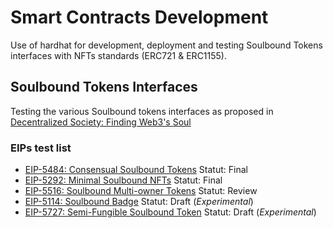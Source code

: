 # Smart Contracts Development

Use of hardhat for development, deployment and testing Soulbound Tokens interfaces with NFTs standards (ERC721 & ERC1155).



## Soulbound Tokens Interfaces

Testing the various Soulbound tokens interfaces as proposed in [Decentralized Society: Finding Web3's Soul](https://papers.ssrn.com/sol3/papers.cfm?abstract_id=4105763)

### EIPs test list

- [EIP-5484: Consensual Soulbound Tokens](https://eips.ethereum.org/EIPS/eip-5484) Statut: Final
- [EIP-5292: Minimal Soulbound NFTs](https://eips.ethereum.org/EIPS/eip-5192) Statut: Final
- [EIP-5516: Soulbound Multi-owner Tokens](https://eips.ethereum.org/EIPS/eip-5516) Statut: Review
- [EIP-5114: Soulbound Badge](https://eips.ethereum.org/EIPS/eip-5114) Statut: Draft (*Experimental*)
- [EIP-5727: Semi-Fungible Soulbound Token](https://eips.ethereum.org/EIPS/eip-5727) Statut: Draft (*Experimental*)

